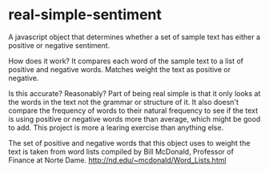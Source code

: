 real-simple-sentiment
=====================

A javascript object that determines whether a set of sample text has either a positive or negative sentiment.

How does it work?
It compares each word of the sample text to a list of positive and negative words. Matches weight the text as positive or negative.

Is this accurate?
Reasonably? Part of being real simple is that it only looks at the words in the text not the grammar or structure of it. It also doesn't compare the frequency of words to their natural frequency to see if the text is using positive or negative words more than average, which might be good to add.
This project is more a learing exercise than anything else.

The set of positive and negative words that this object uses to weight the text is taken from word lists compiled by Bill McDonald, Professor of Finance at Norte Dame.
http://nd.edu/~mcdonald/Word_Lists.html